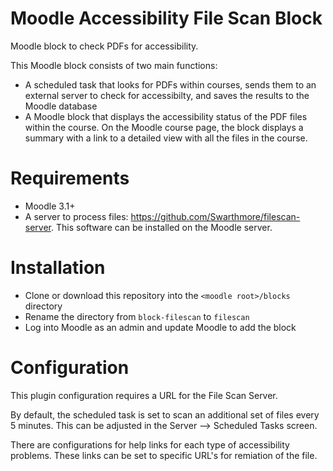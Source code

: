# Moodle Accessibility File Scan Block
Moodle block to check PDFs for accessibility.  

This Moodle block consists of two main functions: 
* A scheduled task that looks for PDFs within courses, sends them to an external server to check for accessibilty, and saves the results to the Moodle database
* A Moodle block that displays the accessibility status of the PDF files within the course.  On the Moodle course page, the block displays a summary with a link to a detailed view with all the files in the course. 

# Requirements
* Moodle 3.1+
* A server to process files: https://github.com/Swarthmore/filescan-server.  This software can be installed on the Moodle server.


# Installation
* Clone or download this repository into the `<moodle root>/blocks` directory
* Rename the directory from `block-filescan` to `filescan`
* Log into Moodle as an admin and update Moodle to add the block

# Configuration
This plugin configuration requires a URL for the File Scan Server.  

By default, the scheduled task is set to scan an additional set of files every 5 minutes.  This can be adjusted in the Server --> Scheduled Tasks screen.  

There are configurations for help links for each type of accessibility problems.  These links can be set to specific URL's for remiation of the file.



